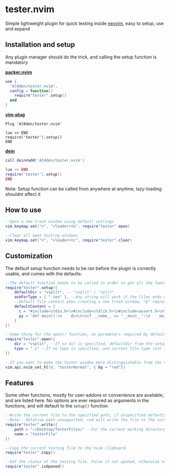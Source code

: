 # tester.nvim

Simple lightweight plugin for quick testing inside [neovim](https://neovim.io), easy to setup, use and expand

## Installation and setup

Any plugin manager should do the trick, and calling the setup function is mandatory

[**packer.nvim**](https://github.com/wbthomason/packer.nvim)
```lua
use { 
  "Al0den/tester.nvim",
  config = function()
    require"tester".setup()
  end
}
```

[**vim-plug**](https://github.com/junegunn/vim-plug)
```vimscript
Plug 'Al0den/tester.nvim'

lua << END
require('tester').setup()
END
```

[**dein**](https://github.com/Shougo/dein.vim)
```lua
call dein#add('Al0den/tester.nvim')

lua << END
require('tester').setup()
END
```

Note: Setup function can be called from anywhere at anytime, lazy-loading shouldnt affect it

## How to use

```lua
--Open a new trash window using default settings
vim.keymap.set("n", "<leader>te", require"tester".open)

--Clear all open testing windows
vim.keymap.set("n", "<leader>tc", require"tester".clear)
```

## Customization

The default setup function needs to be ran before the plugin is correctly usable, and comes with the defaults:
```lua
--The default function needs to be called in order to get all the faetures, and the default setup is as such:
require"tester".setup({
    defaultDir = "vsplit", -- "vsplit" | "split"
    askForType = { ".tex" }, --Any string will work if the files ends with this particular string
    --Default file content when creating a new trash window, "@" represents cursor position, and isn't required
    defaultContent = {
      c = "#include<stdio.h>\n#include<stdlib.h>\n#include<assert.h>\n\nint main() {\n    @\n}",
      py = 'def main():\n    @\n\n\nif __name__ == "__main__":\n    main()\n'
    }
})

--Same thing for the open() function, no parameters required by default
require"tester".open({
    dir = "vsplit", --If no dir is specified, defaultDir from the setup() function will be used
    type = ".c" --If no type is specified, and current file type isnt in askForType from the setup function, the current type will be used
})

--If you want to make the tester window more distinguishable from the others, you can use your own highlight group
vim.api.nvim_set_hl(0, "testerNormal", { bg = "red"})
```

## Features

Some other functions, mostly for user-addons or convenience are available, and are listed here.
No options are ever required as arguments in the functions, and will default to the `setup()` function

```lua
--Write the current file to the specified path, if unspecified defaults to the current working directory.
--Note:  Relative path unsupported, cwd will write the file to the current working directory of the main file
require"tester".write({ 
    path = "~/Desktop/TesterFiles/" --For the current working directory, use 'cwd'
    name = "testerFile"
})

--Copy the current testing file to the nvim clipboard. 
require"tester".copy()

--Get the status of the testing file. False if not opened, otherwise returns the window ID of the file
require"tester".isOpened()
```




